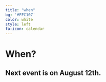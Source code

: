 ```yaml
---
title: "when"
bg: '#FFC107'
color: white
style: left
fa-icon: calendar
---
```


# When?

## Next event is on August 12th.
